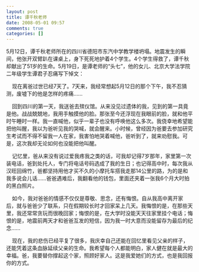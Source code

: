 ```yaml
---
layout: post
title: 谭千秋老师
date: 2008-05-01 09:57
comments: true
categories: []
---
```

<p>
5月12日，谭千秋老师所在的四川省德阳市东汽中学教学楼坍塌。地震发生的瞬间，他张开双臂趴在课桌上，身下死死地护着4个学生。4个学生得救了，谭千秋却献出了51岁的生命。5月19日，是谭老师的“头七”，他的女儿、北京大学法学院二年级学生谭君子忍痛写下悼文：</p>
<p>   
现在离爸过世已经7天了。7天来，我经常想起5月12日的那个下午，我不忍猜测，废墟下的他是怎样的疼痛……</p>
<p>   
回到四川的第一天，我送爸去殡仪馆。从来没见过遗体的我，见到的第一具竟是他。战战兢兢地，我用手触摸他的脸。那张至今还浮现在我眼前的脸，就和他平时午睡时一样。我一直喊他，似乎一辈子也没有呼唤他这么多次。我侥幸地希望能把他叫醒，我以为爸听见我的哭喊，就会醒来。小时候，曾经因为爸要去参加研究生考试而不得不留我一人在家，我害怕地哭着喊他，爸听到了，就来劝慰我。可是，这次我却无论如何也没能把他叫醒。</p>
<p>   
记忆里，爸从来没有说过爱我疼我之类的话，可我却记得7岁那年，家里第一次装电话，爸到处托人，专门将电话号码选成了我的生日；也记得高中时，每次我从汉旺回绵竹，爸都坚持用他才买不久的小摩托车搭我走那14公里的路，为的是和我多说会儿话……爸爸遇难后，我翻看他的钱包，里面还夹着一张我6个月大时拍的黑白照片。</p>
<p>   
如今，我对爸爸的情感不仅仅是尊敬、思念，还有悔恨。自从我高中离开家后，就与爸爸少了联系，只在假期较长时才回家呆上几天。我悔恨的是，在那些天里，我还常常贪玩而很晚回家；悔恨的是，在大学时没能天天往家里挂个电话；悔恨的是，地震前两天才和爸爸互发的短信，因为我一时大意而没能留存为最后的纪念……</p>
<p>   
现在，我的悲伤已经平复了很多，我庆幸自己还能在回忆里看见父亲的样子，还能凭着这条血脉延续父亲的生命。我希望每个人都能明白，家人健在就是最大的幸福。爸，我要替你撑起这个家，照顾好家人。这是我爱她们的方式，也是我回报你的方式。</p>
